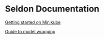 # Seldon Documentation

[Getting started on Minikube](./getting_started/readme.md)

[Guide to model wrapping](./wrappers/readme.md)